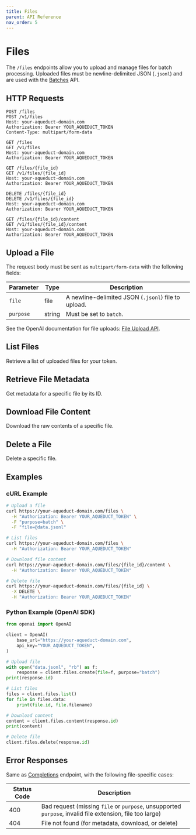 ```yaml
---
title: Files
parent: API Reference
nav_order: 5
---
```


# Files

The `/files` endpoints allow you to upload and manage files for batch processing.
Uploaded files must be newline-delimited JSON (`.jsonl`) and are used with the [Batches](batches.md) API.

## HTTP Requests

```http
POST /files
POST /v1/files
Host: your-aqueduct-domain.com
Authorization: Bearer YOUR_AQUEDUCT_TOKEN
Content-Type: multipart/form-data
```

```http
GET /files
GET /v1/files
Host: your-aqueduct-domain.com
Authorization: Bearer YOUR_AQUEDUCT_TOKEN
```

```http
GET /files/{file_id}
GET /v1/files/{file_id}
Host: your-aqueduct-domain.com
Authorization: Bearer YOUR_AQUEDUCT_TOKEN
```

```http
DELETE /files/{file_id}
DELETE /v1/files/{file_id}
Host: your-aqueduct-domain.com
Authorization: Bearer YOUR_AQUEDUCT_TOKEN
```

```http
GET /files/{file_id}/content
GET /v1/files/{file_id}/content
Host: your-aqueduct-domain.com
Authorization: Bearer YOUR_AQUEDUCT_TOKEN
```

## Upload a File

The request body must be sent as `multipart/form-data` with the following fields:

| Parameter  | Type | Description                                               |
| ---------- | ---- | --------------------------------------------------------- |
| `file`     | file | A newline-delimited JSON (`.jsonl`) file to upload.       |
| `purpose`  | string | Must be set to `batch`.                                 |

See the OpenAI documentation for file uploads: [File Upload API](https://platform.openai.com/docs/api-reference/files/upload).

## List Files

Retrieve a list of uploaded files for your token.

## Retrieve File Metadata

Get metadata for a specific file by its ID.

## Download File Content

Download the raw contents of a specific file.

## Delete a File

Delete a specific file.

## Examples

### cURL Example

```bash
# Upload a file
curl https://your-aqueduct-domain.com/files \
  -H "Authorization: Bearer YOUR_AQUEDUCT_TOKEN" \
  -F "purpose=batch" \
  -F "file=@data.jsonl"
```

```bash
# List files
curl https://your-aqueduct-domain.com/files \
  -H "Authorization: Bearer YOUR_AQUEDUCT_TOKEN"
```

```bash
# Download file content
curl https://your-aqueduct-domain.com/files/{file_id}/content \
  -H "Authorization: Bearer YOUR_AQUEDUCT_TOKEN"
```

```bash
# Delete file
curl https://your-aqueduct-domain.com/files/{file_id} \
  -X DELETE \
  -H "Authorization: Bearer YOUR_AQUEDUCT_TOKEN"
```

### Python Example (OpenAI SDK)

```python
from openai import OpenAI

client = OpenAI(
    base_url="https://your-aqueduct-domain.com",
    api_key="YOUR_AQUEDUCT_TOKEN",
)

# Upload file
with open("data.jsonl", "rb") as f:
    response = client.files.create(file=f, purpose="batch")
print(response.id)

# List files
files = client.files.list()
for file in files.data:
    print(file.id, file.filename)

# Download content
content = client.files.content(response.id)
print(content)

# Delete file
client.files.delete(response.id)
```

## Error Responses

Same as [Completions](completions.md) endpoint, with the following file-specific cases:

| Status Code | Description                                                                 |
| ----------- | --------------------------------------------------------------------------- |
| 400         | Bad request (missing `file` or `purpose`, unsupported `purpose`, invalid file extension, file too large) |
| 404         | File not found (for metadata, download, or delete)                         |
